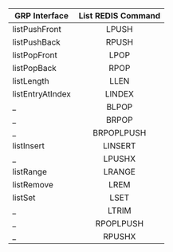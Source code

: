 

GRP Interface | List REDIS Command |
---|:---:
listPushFront | LPUSH
listPushBack | RPUSH
listPopFront | LPOP
listPopBack | RPOP
listLength | LLEN
listEntryAtIndex | LINDEX
  _ | BLPOP
 _ | BRPOP
 _ | BRPOPLPUSH
 listInsert | LINSERT
 _ | LPUSHX
 listRange | LRANGE
 listRemove | LREM
 listSet | LSET
_ | LTRIM
_ | RPOPLPUSH
_ | RPUSHX
